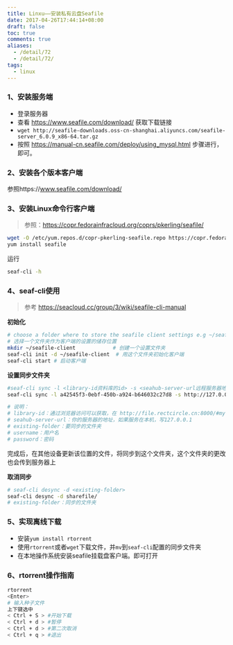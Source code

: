 ```yaml
---
title: Linxu——安装私有云盘Seafile
date: 2017-04-26T17:44:14+08:00
draft: false
toc: true
comments: true
aliases:
  - /detail/72
  - /detail/72/
tags:
  - linux
---
```


### 1、安装服务端

* 登录服务器
* 查看 https://www.seafile.com/download/ 获取下载链接
* `wget http://seafile-downloads.oss-cn-shanghai.aliyuncs.com/seafile-server_6.0.9_x86-64.tar.gz`
* 按照 https://manual-cn.seafile.com/deploy/using_mysql.html 步骤进行，即可。

### 2、安装各个版本客户端

参照https://www.seafile.com/download/

### 3、安装Linux命令行客户端

> 参照：https://copr.fedorainfracloud.org/coprs/pkerling/seafile/

```bash
wget -O /etc/yum.repos.d/copr-pkerling-seafile.repo https://copr.fedorainfracloud.org/coprs/pkerling/seafile/repo/epel-7/pkerling-seafile-epel-7.repo
yum install seafile
```

运行

```bash
seaf-cli -h
```

### 4、seaf-cli使用

> 参考 https://seacloud.cc/group/3/wiki/seafile-cli-manual

**初始化**

```bash
# choose a folder where to store the seafile client settings e.g ~/seafile-client
# 选择一个文件夹作为客户端的设置的储存位置
mkdir ~/seafile-client            # 创建一个设置文件夹
seaf-cli init -d ~/seafile-client  # 用这个文件夹初始化客户端
seaf-cli start # 启动客户端
```

**设置同步文件夹**

```bash
#seaf-cli sync -l <library-id资料库的id> -s <seahub-server-url远程服务器地址> -d <existing-folder本地文件夹> -u <username用户名> [-p <password密码>]
seaf-cli sync -l a42545f3-0ebf-450b-a924-b646032c27d8 -s http://127.0.0.1:8000 -d sharefile/ -u sunben960729@163.com -p 123456

# 说明：
# library-id：通过浏览器访问可以获取，在 http://file.rectcircle.cn:8000/#my-libs/lib/16588275-ce56-461a-a740-7ca9eabef5f6 的最后一串字符串
# seahub-server-url：你的服务器的地址，如果服务在本机，写127.0.0.1
# existing-folder：要同步的文件夹
# username：用户名
# password：密码
```

完成后，在其他设备更新该位置的文件，将同步到这个文件夹，这个文件夹的更改也会传到服务器上

**取消同步**

```bash
# seaf-cli desync -d <existing-folder>
seaf-cli desync -d sharefile/
# existing-folder：同步的文件夹
```

### 5、实现离线下载

* 安装`yum install rtorrent`
* 使用`rtorrent`或者`wget`下载文件，并`mv`到`seaf-cli`配置的同步文件夹
* 在本地操作系统安装seafile挂载盘客户端。即可打开

### 6、rtorrent操作指南

```bash
rtorrent
<Enter>
# 输入种子文件
上下键选中
< Ctrl + S > #开始下载
< Ctrl + d > #暂停
< Ctrl + d > #第二次取消
< Ctrl + q > #退出
```
